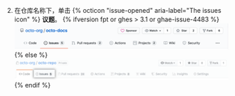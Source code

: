 2. 在仓库名称下，单击
{% octicon "issue-opened" aria-label="The issues icon" %} **议题**。
   {% ifversion fpt or ghes > 3.1 or ghae-issue-4483 %}
   ![议题选项卡](/assets/images/help/repository/repo-tabs-issues.png){% else %}
![Issues tab](/assets/images/enterprise/3.1/help/repository/repo-tabs-issues.png){% endif %}
